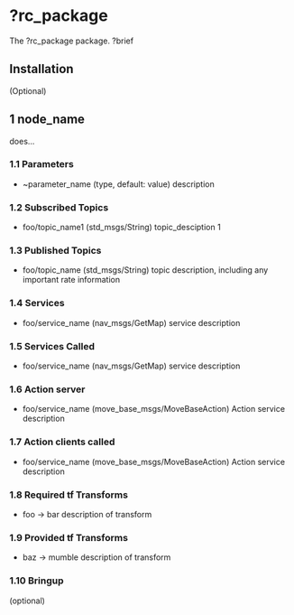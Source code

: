 # ?rc_package

The ?rc_package package. ?brief

## Installation

(Optional)


## 1 node_name

does...

### 1.1 Parameters

* ~parameter_name (type, default: value)
   description
   
### 1.2 Subscribed Topics

* foo/topic_name1 (std_msgs/String)
  topic_desciption 1

### 1.3 Published Topics

* foo/topic_name (std_msgs/String)
  topic description, including any important rate information

### 1.4 Services
* foo/service_name (nav_msgs/GetMap)
  service description

### 1.5 Services Called
* foo/service_name (nav_msgs/GetMap)
  service description

### 1.6 Action server
* foo/service_name (move_base_msgs/MoveBaseAction)
  Action service description

### 1.7 Action clients called
* foo/service_name (move_base_msgs/MoveBaseAction)
  Action service description

### 1.8 Required tf Transforms
* foo → bar
  description of transform

### 1.9 Provided tf Transforms
* baz → mumble
  description of transform

### 1.10 Bringup

(optional)
